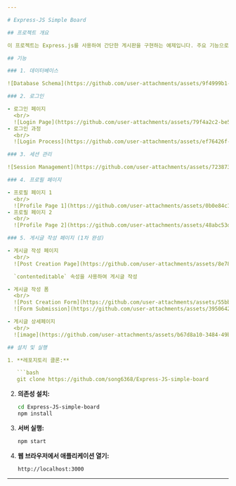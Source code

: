 ```yaml
---

# Express-JS Simple Board

## 프로젝트 개요

이 프로젝트는 Express.js를 사용하여 간단한 게시판을 구현하는 예제입니다. 주요 기능으로는 데이터베이스 스키마 및 테이블 생성, 로그인 기능, 세션 관리, 프로필 페이지, 게시글 작성 페이지 등이 포함되어 있습니다.

## 기능

### 1. 데이터베이스

![Database Schema](https://github.com/user-attachments/assets/9f4999b1-ff0d-4a93-9a78-7c6a90f2a36d)

### 2. 로그인

- 로그인 페이지
  <br/>
  ![Login Page](https://github.com/user-attachments/assets/79f4a2c2-be5e-4cd5-ac76-c3f6b990f365)
- 로그인 과정
  <br/>
  ![Login Process](https://github.com/user-attachments/assets/ef76426f-3592-4c0f-95bd-555987791ffb)

### 3. 세션 관리

![Session Management](https://github.com/user-attachments/assets/723873fe-248b-479e-af68-d59f79d46854)

### 4. 프로필 페이지

- 프로필 페이지 1
  <br/>
  ![Profile Page 1](https://github.com/user-attachments/assets/0b0e84c1-03cd-42b9-b36b-48e98e89de9f)
- 프로필 페이지 2
  <br/>
  ![Profile Page 2](https://github.com/user-attachments/assets/48abc53d-90c2-4757-bb24-e36ed64d8bf6)

### 5. 게시글 작성 페이지 (1차 완성)

- 게시글 작성 페이지
  <br/>
  ![Post Creation Page](https://github.com/user-attachments/assets/8e78c0fd-c729-41c0-b3fb-8ea0b45e9b41)

  `contenteditable` 속성을 사용하여 게시글 작성

- 게시글 작성 폼
  <br/>
  ![Post Creation Form](https://github.com/user-attachments/assets/55bb054b-6ea1-46e8-b668-53be31f1d748)
  ![Form Submission](https://github.com/user-attachments/assets/39506425-5b48-45ef-b22b-8e3f4dda5a5c)

- 게시글 상세페이지
  <br/>
  ![image](https://github.com/user-attachments/assets/b67d8a10-3484-49be-a73c-9696a5a9f589)

## 설치 및 실행

1. **레포지토리 클론:**

   ```bash
   git clone https://github.com/song6368/Express-JS-simple-board
   ```

2. **의존성 설치:**

   ```bash
   cd Express-JS-simple-board
   npm install
   ```

3. **서버 실행:**

   ```bash
   npm start
   ```

4. **웹 브라우저에서 애플리케이션 열기:**

   ```
   http://localhost:3000
   ```


---
```

